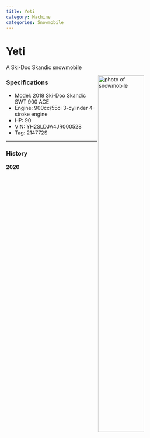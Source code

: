 ```yaml
---
title: Yeti
category: Machine
categories: Snowmobile
---
```

# Yeti

A Ski-Doo Skandic snowmobile

<img src="/img/2020-Yeti.jpeg" alt="photo of snowmobile" style="width: 50%;" align="right">

### Specifications
- Model: 2018 Ski-Doo Skandic SWT 900 ACE
- Engine: 900cc/55ci 3-cylinder 4-stroke engine
- HP: 90
- VIN: YH2SLDJA4JR000528
- Tag: 214772S

---
### History
#### 2020